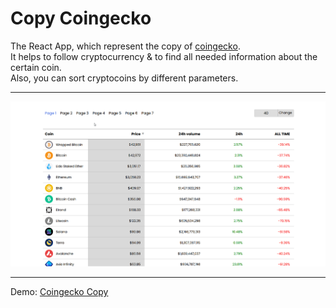 # Copy Coingecko

The React App, which represent the copy of <a href="https://www.coingecko.com">coingecko</a>.<br>
It helps to follow cryptocurrency & to find all needed information about the certain coin.<br>
Also, you can sort cryptocoins by different parameters.
<hr>
<img src="preview.gif"/>
<hr>
Demo: <a href="https://adoring-thompson-88153a.netlify.app/">Coingecko Copy</a>
